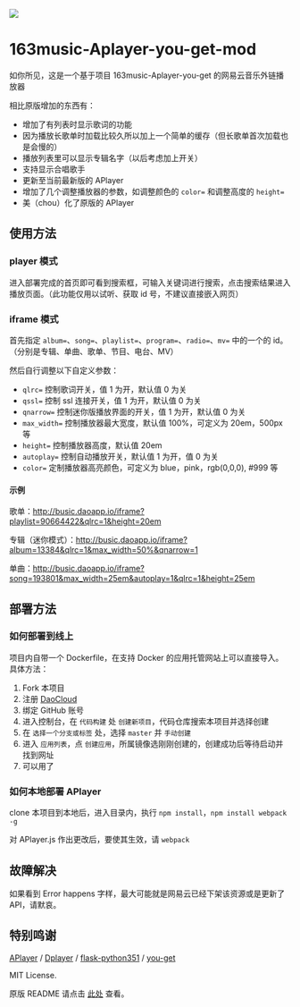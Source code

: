![](http://labimg.qiniudn.com/Busic/3.png)

# 163music-Aplayer-you-get-mod

如你所见，这是一个基于项目 163music-Aplayer-you-get 的网易云音乐外链播放器

相比原版增加的东西有：

- 增加了有列表时显示歌词的功能
- 因为播放长歌单时加载比较久所以加上一个简单的缓存（但长歌单首次加载也是会慢的）
- 播放列表里可以显示专辑名字（以后考虑加上开关）
- 支持显示合唱歌手
- 更新至当前最新版的 APlayer
- 增加了几个调整播放器的参数，如调整颜色的 `color=` 和调整高度的 `height=`
- 美（chou）化了原版的 APlayer

## 使用方法

### player 模式

进入部署完成的首页即可看到搜索框，可输入关键词进行搜索，点击搜索结果进入播放页面。（此功能仅用以试听、获取 id 号，不建议直接嵌入网页）

### iframe 模式

首先指定 `album=`、`song=`、`playlist=`、`program=`、`radio=`、`mv=` 中的一个的 id。（分别是专辑、单曲、歌单、节目、电台、MV）

然后自行调整以下自定义参数：

- `qlrc=` 控制歌词开关，值 1 为开，默认值 0 为关
- `qssl=` 控制 ssl 连接开关，值 1 为开，默认值 0 为关
- `qnarrow=` 控制迷你版播放界面的开关，值 1 为开，默认值 0 为关
- `max_width=` 控制播放器最大宽度，默认值 100%，可定义为 20em，500px 等
- `height=` 控制播放器高度，默认值 20em
- `autoplay=` 控制自动播放开关，默认值 1 为开，值 0 为关
- `color=` 定制播放器高亮颜色，可定义为 blue，pink，rgb(0,0,0), #999 等

#### 示例

歌单：http://busic.daoapp.io/iframe?playlist=90664422&qlrc=1&height=20em

专辑（迷你模式）：http://busic.daoapp.io/iframe?album=13384&qlrc=1&max_width=50%&qnarrow=1

单曲：http://busic.daoapp.io/iframe?song=193801&max_width=25em&autoplay=1&qlrc=1&height=25em

## 部署方法

### 如何部署到线上

项目内自带一个 Dockerfile，在支持 Docker 的应用托管网站上可以直接导入。具体方法：

1. Fork 本项目
1. 注册 [DaoCloud](http://daocloud.io)
2. 绑定 GitHub 账号
3. 进入控制台，在 `代码构建` 处 `创建新项目`，代码仓库搜索本项目并选择创建
4. 在 `选择一个分支或标签` 处，选择 `master` 并 `手动创建`
5. 进入 `应用列表`，点 `创建应用`，所属镜像选刚刚创建的，创建成功后等待启动并找到网址
6. 可以用了

### 如何本地部署 APlayer

clone 本项目到本地后，进入目录内，执行 `npm install`，`npm install webpack -g`

对 APlayer.js 作出更改后，要使其生效，请 `webpack`

## 故障解决

如果看到 Error happens 字样，最大可能就是网易云已经下架该资源或是更新了 API，请默哀。

## 特别鸣谢

[APlayer](http://aplayer.js.org/) / [Dplayer](https://github.com/DIYgod/DPlayer) / [flask-python351](https://hub.docker.com/r/yuxio/flask-python351/) / [you-get](https://you-get.org/)

MIT License.

原版 README 请点击 [此处](https://github.com/YUX-IO/163music-APlayer-you-get-docker/blob/master/README.md) 查看。
